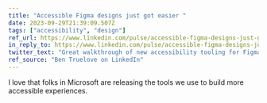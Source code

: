 ```yaml
---
title: "Accessible Figma designs just got easier "
date: 2023-09-29T21:39:09.507Z
tags: ["accessibility", "design"]
ref_url: https://www.linkedin.com/pulse/accessible-figma-designs-just-got-easier-ben-truelove
in_reply_to: https://www.linkedin.com/pulse/accessible-figma-designs-just-got-easier-ben-truelove
twitter_text: "Great walkthrough of new accessibility tooling for Figma. "
ref_source: "Ben Truelove on LinkedIn"
---
```


I love that folks in Microsoft are releasing the tools we use to build more accessible experiences.
